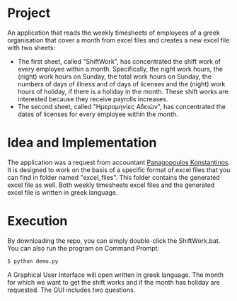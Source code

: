 # Project
An application that reads the weekly timesheets of employees of a greek organisation that cover a month from excel files and creates a new excel file with two sheets: 
- The first sheet, called "ShiftWork", has concentrated the shift work of every employee within a month. Specifically, the night work hours, the (night) work hours on Sunday, the total work hours on Sunday, the numbers of days of illness and of days of licenses and the (night) work hours of holiday, if there is a holiday in the month. These shift works are interested because they receive payrolls increases. 
- The second sheet, called "Ημερομηνίες Αδειών", has concentrated the dates of licenses for every employee within the month.

# Idea and Implementation
The application was a request from accountant [Panagopoulos Konstantinos](https://taxinfo.gr). It is designed to work on the basis of a specific format of excel files that you can find in folder named "excel_files". This folder contains the generated excel file as well. Both weekly timesheets excel files and the generated excel file is written in greek language.

# Execution
By downloading the repo, you can simply double-click the ShiftWork.bat.
You can also run the program on Command Prompt:
```sh
$ python demo.py
```
A Graphical User Interface will open written in greek language. The month for which we want to get the shift works and if the month has holiday are requested. The GUI includes two questions.